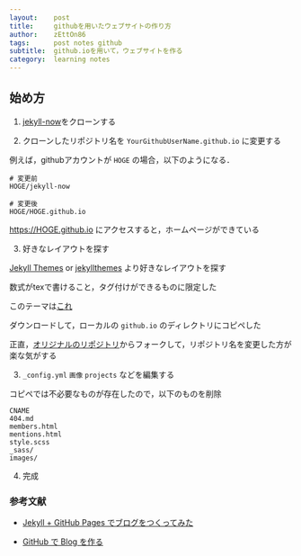 ```yaml
---
layout:    post
title:     githubを用いたウェブサイトの作り方
author:    zEttOn86
tags:      post notes github
subtitle:  github.ioを用いて，ウェブサイトを作る
category:  learning notes
---
```


## 始め方

1. [jekyll-now](https://github.com/barryclark/jekyll-now)をクローンする

2. クローンしたリポジトリ名を `YourGithubUserName.github.io` に変更する

  例えば，githubアカウントが `HOGE` の場合，以下のようになる．

  ```
  # 変更前
  HOGE/jekyll-now

  # 変更後
  HOGE/HOGE.github.io
  ```

  https://HOGE.github.io にアクセスすると，ホームページができている

3. 好きなレイアウトを探す

  [Jekyll Themes](http://jekyllthemes.org/) or [jekyllthemes](https://jekyllthemes.io/) より好きなレイアウトを探す

  数式がtexで書けること，タグ付けができるものに限定した

  このテーマは[これ](http://jekyllthemes.org/themes/project-pages/)

  ダウンロードして，ローカルの `github.io` のディレクトリにコピペした

  正直，[オリジナルのリポジトリ](https://github.com/projectpages/project-pages)からフォークして，リポジトリ名を変更した方が楽な気がする

3. `_config.yml` `画像` `projects` などを編集する

  コピペでは不必要なものが存在したので，以下のものを削除

  ```
  CNAME
  404.md
  members.html
  mentions.html
  style.scss
  _sass/
  images/
  ```

4. 完成



### 参考文献

- [Jekyll + GitHub Pages でブログをつくってみた](https://aloerina01.github.io/blog/2016-10-02-2)

- [GitHub で Blog を作る](https://nkon.github.io/Github-pages-and-jekyll-blog/)
